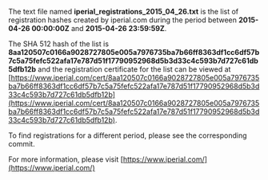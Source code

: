 The text file named **iperial_registrations_2015_04_26.txt** is the list of registration hashes created by iperial.com during the period between **2015-04-26 00:00:00Z** and **2015-04-26 23:59:59Z**.

The SHA 512 hash of the list is **8aa120507c0166a9028727805e005a7976735ba7b66ff8363df1cc6df57b7c5a75fefc522afa17e787d51f17790952968d5b3d33c4c593b7d727c61db5dfb12b** and the registration certificate for the list can be viewed at [https://www.iperial.com/cert/8aa120507c0166a9028727805e005a7976735ba7b66ff8363df1cc6df57b7c5a75fefc522afa17e787d51f17790952968d5b3d33c4c593b7d727c61db5dfb12b](https://www.iperial.com/cert/8aa120507c0166a9028727805e005a7976735ba7b66ff8363df1cc6df57b7c5a75fefc522afa17e787d51f17790952968d5b3d33c4c593b7d727c61db5dfb12b).

To find registrations for a different period, please see the corresponding commit.

For more information, please visit [https://www.iperial.com/](https://www.iperial.com/)
